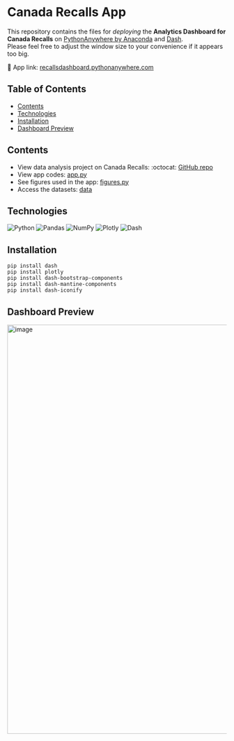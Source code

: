 # Canada Recalls App

This repository contains the files for *deploying* the **Analytics Dashboard for Canada Recalls** on [PythonAnywhere by Anaconda](https://www.pythonanywhere.com/) and [Dash](https://plotly.com/dash/).</br> 
Please feel free to adjust the window size to your convenience if it appears too big.

📍 App link: [recallsdashboard.pythonanywhere.com](https://recallsdashboard.pythonanywhere.com/)


## Table of Contents

* [Contents](#contents)
* [Technologies](#technologies)
* [Installation](#installation)
* [Dashboard Preview](#dashboard-preview)


## Contents
- View data analysis project on Canada Recalls: :octocat: [GitHub repo](https://github.com/chanronnie/Capstone-Project)
- View app codes: [app.py](app.py)
- See figures used in the app: [figures.py](figures.py)
- Access the datasets: [data](/data)

## Technologies
![Python](https://img.shields.io/badge/python-3670A0?style=for-the-badge&logo=python&logoColor=ffdd54) ![Pandas](https://img.shields.io/badge/pandas-%23150458.svg?style=for-the-badge&logo=pandas&logoColor=white) ![NumPy](https://img.shields.io/badge/numpy-%23013243.svg?style=for-the-badge&logo=numpy&logoColor=white) ![Plotly](https://img.shields.io/badge/Plotly-%233F4F75.svg?style=for-the-badge&logo=plotly&logoColor=white) ![Dash](https://img.shields.io/badge/Dash-black?style=for-the-badge)

  
## Installation
```
pip install dash
pip install plotly
pip install dash-bootstrap-components
pip install dash-mantine-components
pip install dash-iconify
```




## Dashboard Preview
<img width="938" alt="image" src="https://user-images.githubusercontent.com/121308347/232262991-83281190-b309-46f0-ae7f-7585544c740c.png">
